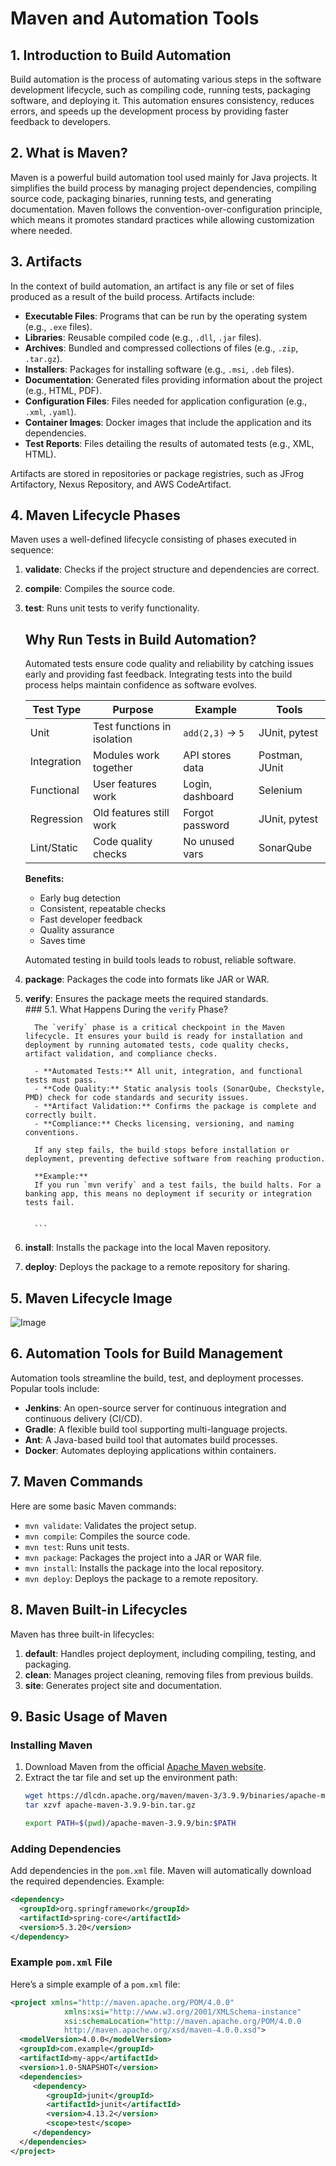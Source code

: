 # Maven and Automation Tools  

## 1. Introduction to Build Automation  
Build automation is the process of automating various steps in the software development lifecycle, such as compiling code, running tests, packaging software, and deploying it. This automation ensures consistency, reduces errors, and speeds up the development process by providing faster feedback to developers.  


## 2. What is Maven?  
Maven is a powerful build automation tool used mainly for Java projects. It simplifies the build process by managing project dependencies, compiling source code, packaging binaries, running tests, and generating documentation. Maven follows the convention-over-configuration principle, which means it promotes standard practices while allowing customization where needed.  

## 3. Artifacts  
In the context of build automation, an artifact is any file or set of files produced as a result of the build process. Artifacts include:  
- **Executable Files**: Programs that can be run by the operating system (e.g., `.exe` files).  
- **Libraries**: Reusable compiled code (e.g., `.dll`, `.jar` files).  
- **Archives**: Bundled and compressed collections of files (e.g., `.zip`, `.tar.gz`).  
- **Installers**: Packages for installing software (e.g., `.msi`, `.deb` files).  
- **Documentation**: Generated files providing information about the project (e.g., HTML, PDF).  
- **Configuration Files**: Files needed for application configuration (e.g., `.xml`, `.yaml`).  
- **Container Images**: Docker images that include the application and its dependencies.  
- **Test Reports**: Files detailing the results of automated tests (e.g., XML, HTML).  

Artifacts are stored in repositories or package registries, such as JFrog Artifactory, Nexus Repository, and AWS CodeArtifact.  

## 4. Maven Lifecycle Phases  
Maven uses a well-defined lifecycle consisting of phases executed in sequence:  
1. **validate**: Checks if the project structure and dependencies are correct.  
2. **compile**: Compiles the source code.  
3. **test**: Runs unit tests to verify functionality. 
      ## Why Run Tests in Build Automation?

      Automated tests ensure code quality and reliability by catching issues early and providing fast feedback. Integrating tests into the build process helps maintain confidence as software evolves.

      | Test Type      | Purpose                        | Example                | Tools           |
      |----------------|-------------------------------|------------------------|-----------------|
      | Unit           | Test functions in isolation    | `add(2,3)` → `5`       | JUnit, pytest   |
      | Integration    | Modules work together          | API stores data        | Postman, JUnit  |
      | Functional     | User features work             | Login, dashboard       | Selenium        |
      | Regression     | Old features still work        | Forgot password        | JUnit, pytest   |
      | Lint/Static    | Code quality checks            | No unused vars         | SonarQube       |

      **Benefits:**  
      - Early bug detection  
      - Consistent, repeatable checks  
      - Fast developer feedback  
      - Quality assurance  
      - Saves time

      Automated testing in build tools leads to robust, reliable software.
4. **package**: Packages the code into formats like JAR or WAR.  
5. **verify**: Ensures the package meets the required standards.  
         ### 5.1. What Happens During the `verify` Phase?

         The `verify` phase is a critical checkpoint in the Maven lifecycle. It ensures your build is ready for installation and deployment by running automated tests, code quality checks, artifact validation, and compliance checks.

         - **Automated Tests:** All unit, integration, and functional tests must pass.  
         - **Code Quality:** Static analysis tools (SonarQube, Checkstyle, PMD) check for code standards and security issues.  
         - **Artifact Validation:** Confirms the package is complete and correctly built.  
         - **Compliance:** Checks licensing, versioning, and naming conventions.

         If any step fails, the build stops before installation or deployment, preventing defective software from reaching production.

         **Example:**  
         If you run `mvn verify` and a test fails, the build halts. For a banking app, this means no deployment if security or integration tests fail.

         
         ```
6. **install**: Installs the package into the local Maven repository.  
7. **deploy**: Deploys the package to a remote repository for sharing.  

## 5. Maven Lifecycle Image  
![Image](https://github.com/user-attachments/assets/34f164ff-da04-4fa9-932f-30225e9df2a5)  

## 6. Automation Tools for Build Management  
Automation tools streamline the build, test, and deployment processes. Popular tools include:  
- **Jenkins**: An open-source server for continuous integration and continuous delivery (CI/CD).  
- **Gradle**: A flexible build tool supporting multi-language projects.  
- **Ant**: A Java-based build tool that automates build processes.  
- **Docker**: Automates deploying applications within containers.  

## 7. Maven Commands  
Here are some basic Maven commands:  
- `mvn validate`: Validates the project setup.  
- `mvn compile`: Compiles the source code.  
- `mvn test`: Runs unit tests.  
- `mvn package`: Packages the project into a JAR or WAR file.  
- `mvn install`: Installs the package into the local repository.  
- `mvn deploy`: Deploys the package to a remote repository.  

## 8. Maven Built-in Lifecycles  
Maven has three built-in lifecycles:  
1. **default**: Handles project deployment, including compiling, testing, and packaging.  
2. **clean**: Manages project cleaning, removing files from previous builds.  
3. **site**: Generates project site and documentation.  

## 9. Basic Usage of Maven  

### Installing Maven  
1. Download Maven from the official [Apache Maven website](https://maven.apache.org/).  
2. Extract the tar file and set up the environment path:  
    ```bash  
    wget https://dlcdn.apache.org/maven/maven-3/3.9.9/binaries/apache-maven-3.9.9-bin.tar.gz
    tar xzvf apache-maven-3.9.9-bin.tar.gz

    export PATH=$(pwd)/apache-maven-3.9.9/bin:$PATH  
    ```  

### Adding Dependencies  
Add dependencies in the `pom.xml` file. Maven will automatically download the required dependencies. Example:  
```xml  
<dependency>  
  <groupId>org.springframework</groupId>  
  <artifactId>spring-core</artifactId>  
  <version>5.3.20</version>  
</dependency>  
```  

### Example `pom.xml` File  
Here’s a simple example of a `pom.xml` file:  
```xml  
<project xmlns="http://maven.apache.org/POM/4.0.0"  
            xmlns:xsi="http://www.w3.org/2001/XMLSchema-instance"  
            xsi:schemaLocation="http://maven.apache.org/POM/4.0.0  
            http://maven.apache.org/xsd/maven-4.0.0.xsd">  
  <modelVersion>4.0.0</modelVersion>  
  <groupId>com.example</groupId>  
  <artifactId>my-app</artifactId>  
  <version>1.0-SNAPSHOT</version>  
  <dependencies>  
     <dependency>  
        <groupId>junit</groupId>  
        <artifactId>junit</artifactId>  
        <version>4.13.2</version>  
        <scope>test</scope>  
     </dependency>  
  </dependencies>  
</project>  
```  